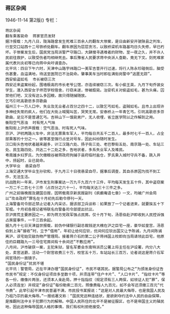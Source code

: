 ### 蒋区杂闻

1946-11-14
第2版()
专栏：

    蒋区杂闻
    翻车乘客毙命  蒋家官员发财
    据汴报载：九月八日，陇海路曾发生死难三百余人的翻车大惨案，是日由新安开驶陕县之列车，行至交口站西十二号铁桥处翻车。翻车原因为层层贪污，以致桥梁机车路基均日久失修，早已朽坏。于惨案发生后，国民党当局派警严守路口，大肆搜寻遇难者的财物，至一夜之久，并不许人民前往救护，以致受伤者均相继死去。事后豫省人民要求蒋中央派人查勘，竟无下文。刻死难家属代表刘炎初等已向蒋中央吁请查办。
    北平讯：四日下午六时，天津中山路宇纬路口一美军吉普开行过速，将行人陈永珍碰倒后，脑受伤甚重，血溢满地，待送至医院已不治毙命。肇事美车当时即在满街岗警中“逃匿无踪”。
    西安偷盗如毛  市长被窃三次
    西安近来盗案纷起，围墙极高的市长老爷公馆，亦连续被窃三次。有小偷王英，九月下旬乔装女学生，潜入西安女子师范学校宿舍，行窃未遂，惨被殴毙。治安机关对偷盗如毛，甚为头痛，囚禁他们吧，又没有这么多囚粮，故只得随捕随放。
    乞丐引吭高歌悲多芬歌曲
    福州三十一万人口中，失业及无业者占百分之四十二，以致乞丐如毛，盗贼如毛。且市上出现许多神经失常的疯人，他们在大街上喊冤叫苦，哭笑无常。安泰桥上一年青乞丐，引吭高歌悲多芬歌曲，足见不是普通乞丐。吉祥山下一饿毙男尸，无人收埋，省立医学院以之作解剖之用。
    衡阳空气恶浊  时有死人气味
    衡阳街上沪侨声报载：空气恶浊、时有死人气味。
    京沪、沪杭两路火车中，非法无票乘车军人，平均每日共五千二百人，最多时七千一百人，占全部乘客的十分之一。彼等甚至强行占坐对号车，因此纠纷随时发生。
    汉口街头告地状者越来越多，计江汉路六处、扬子街三处、老巴黎街五处、南京路一处、车站三处、民生路四处、共达二十二处之多，告地状者，多系失业军人及难民。
    粤南雄乡妇罗氏，为欠缴粮谷被蒋政府拘捕于县府临时盐仓，罗氏乘入城时守兵不备，跳入井中，捞起时，业已毙命。
    大学毕业  悬梁自尽
    上海交通大学毕业生孙钦和，于九月三十日夜悬梁自尽，据事后调查，其自杀原因为找不到工作，无法生活。
    抗战胜利一年来，沪市发生刑事案达一万九千九百六十三件，平均每天发生五十件，其中盗窃案一万二千二百七十三件（占百分之六十一），平均每天达三十三件之多。
    广州之前锋晚报及建国日报，因转载南京新民报副刊《疯癫庵语七章》一文，均被广州会局以“攻击政府”罪名在十月初先后勒令停刊一天。
    上海警备司令部近禁止记者入内采访，据该部卫兵谈称：如果放了一个记者进来，就要挨五十下军棍。十月初各报记者特联名向警备司令部提出抗议。
    京沪房荒主要原因之一，即为蒋方党政军强占民房。仅十月下旬，汤恩伯赴沪即收到人民控诉强占房屋事件，一千三百余起。
    据九月十七日天津益世报载，前伪中储银行副总裁钱逆大槐在沪之巨宅一座，豪华如皇宫，汤恩伯到上海“接收”时，立予“借用”，年初让给何应钦，优间何应钦出国又让予陈诚，九月间陈诚离沪，该宅始交敌伪物产管理局。接着蒋介石的第二公子蒋纬国上校即向当局请领此巨宅，他原住的巨籍路九一三号住宅房间有十余间还“不敷应用”。
    八月间，沪市破获一案，主犯朱狱，冒名军委会东南特派员公署上将主任在沪设署，内分八大处，卖官送爵，活动一个尉官收费三十万，校官五十万，车站站长三百万，论者说这是蒋介石军阀官场的一面镜子。
    “国民身份证”扰民不堪
    北平讯：警管局，近在平津办理“国民身份证”，市民不堪其扰。据警局公布之“为颁发身份证告市民书”规定：不仅身份证项目多至数十项，并须连带“住户卡片”、“人口卡片”、“指纹卡片”等各一份，缴像片两张，还须本人亲赴局，押十指指纹（规定须有三人两保，如领证人犯“罪”，保人必须连坐）并规定“身份证”每份勒索二百元，照像费每人九百元，如不会写还须缴三百元“代书费”。此举引起平津市民普遍不满，市民投书某报说：“这是对人民最大侮辱，也是我国人民及乃祖乃宗的最大侮辱。”一报纸著文称：“国民党这种连结状，是欲剥夺约法中人民的自由保障，是推翻刑法中关于犯罪行为的解释。中国人民所住的北平不是被征服区，也不是帝国主义的殖民地，因此这种侮辱国民人格的事情，我们有权利拒绝接受。”
